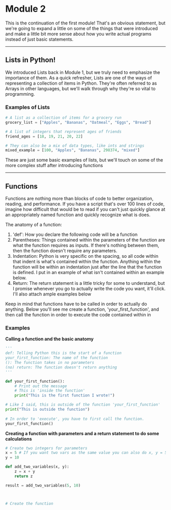 # Module 2
This is the continuation of the first module! That's an obvious statement, but we're going to expand a little on some of the things that were introduced and make a little bit more sense about how you write actual programs instead of just basic statements.

---

## Lists in Python!
We introduced Lists back in Module 1, but we truly need to emphasize the importance of them. As a quick refresher, Lists are one of the ways of representing a collection of items in Python. They're often referred to as Arrays in other languages, but we'll walk through why they're so vital to programming.

### Examples of Lists
```Python
# A list as a collection of items for a grocery run
grocery_list = ["Apples", "Bananas", "Oatmeal", "Eggs", "Bread"]

# A list of integers that represent ages of friends
friend_ages = [18, 19, 21, 20, 22]

# They can also be a mix of data types, like ints and strings
mixed_example = [100, "Apples", "Bananas", 298374, "mixed"]
```

These are just some basic examples of lists, but we'll touch on some of the more complex stuff after introducing functions

---

## Functions
Functions are nothing more than blocks of code to better organization, reading, and performance. If you have a script that's over 100 lines of code, imagine how difficult that would be to read if you can't just quickly glance at an appropriately named function and quickly recognize what is does.

The anatomy of a function:
1. 'def': How you declare the following code will be a function
2. Parentheses: Things contained within the parameters of the function are what the function requires as inputs. If there's nothing between them, then the function doesn't require any parameters.
3. Indentation: Python is very specific on the spacing, so all code within that indent is what's contained within the function. Anything within the function will be within an indentation just after the line that the function is defined. I put in an example of what isn't contained within an example below. 
4. Return: The return statement is a little tricky for some to understand, but I promise whenever you go to actually write the code you want, it'll click. I'll also attach ample examples below

Keep in mind that functions have to be called in order to actually do anything. Below you'll see me create a function, 'your_first_function', and then call the function in order to execute the code contained within in

### Examples

**Calling a function and the basic anatomy**
```Python
'''
def: Telling Python this is the start of a function
your_first_function: The name of the function
(): The function takes in no parameters
(no) return: The function doesn't return anything
'''

def your_first_function():
	# Print out the message
	# This is 'inside the function'
	print("This is the first function I wrote!")

# Like I said, this is outside of the function 'your_first_function'
print("This is outside the function")
	
# In order to 'execute', you have to first call the function.
your_first_function()
```

**Creating a function with parameters and a return statement to do some calculations**
```Python
# Create two integers for parameters
x = 5 # If you want two vars as the same value you can also do x, y = 5
y = 10

def add_two_variables(x, y):
	z = x + y
	return z

result = add_two_variables(5, 10)



# Create the function

```
